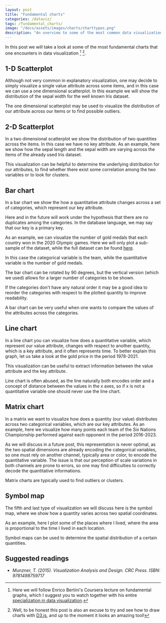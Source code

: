 ```yaml
---
layout: post
title: "Fundamental charts"
categories: /dataviz/
tags: /fundamental_charts/
image: "/docs/assets/images/charts/charttypes.png"
description: "An overview to some of the most common data visualizations"
---
```




In this post we will take a look at some of the most fundamental charts
that one encounters in data visualization [^1] [^2].

<!-- Load d3.js -->
<script src="https://d3js.org/d3.v5.js"></script>

[^1]: Here we will follow Enrico Bertini's Coursera lecture on fundamental graphs, which I suggest you to watch together with his entire [specialization in data visualization](https://www.coursera.org/specializations/information-visualization).

[^2]: Well, to be honest this post is also an excuse to try and see how to draw charts with [D3.js](https://d3js.org/), and up to the moment it looks an amazing tool!

## 1-D Scatterplot

Although not very common in explanatory visualization, one may decide to simply visualize
a single value attribute across some items, and in this case we 
can use a one dimensional scatterplot.
In this example we will show the distribution of the sepal width for the well known Iris dataset.

<div id="my_scatterplot1d"> </div>

<script src="/docs//assets/javascript/fundamental_charts/scatterplot1d.js"> </script>

The one dimensional scatterplot may be used to visualize the distribution of our attribute
across our items or to find possible outliers.

## 2-D Scatterplot

In a two dimensional scatterplot we show the distribution of two
quantities across the items.
In this case we have no key attribute.
As an example, here we show how the sepal length and the sepal width are
varying across the items of the already used Iris dataset.

<div id="my_scatterplot"> </div>

<script src="/docs//assets/javascript/fundamental_charts/scatterplot.js"> </script>

This visualization can be helpful to determine the underlying distribution
for our attributes, to find whether there exist some correlation among the two
variables or to look for clusters.

## Bar chart

In a bar chart we show
the how a quantitative attribute changes across a set of categories,
which represent our key attribute.

Here and in the future will work under the hypothesis that there are no duplicates among the categories.
In the database language, we may say that our key is a primary key.

As an example, we can visualize the number of gold medals
that each country won in the 2020 Olympic games.
Here we will only plot a sub-sample of the dataset, while the full dataset
can be found [here](https://github.com/MainakRepositor/Datasets/blob/master/Tokyo-Olympics/Medals.csv).



<!-- Create a div where the graph will take place -->
<div id="barchart"> </div>

<script src="/docs//assets/javascript/fundamental_charts/barchart.js"> </script>

In this case the categorical variable is the team, while the quantitative variable
is the number of gold medals.

The bar chart can be rotated by 90 degrees, but the vertical version (which we used)
allows for a larger number of categories to be shown.

If the categories don't have any natural order it may be a good idea to
reorder the categories with respect to the plotted quantity to improve readability.

A bar chart can be very useful when one wants to compare the values of
the attributes across the categories.

## Line chart

In a line chart you can visualize how does a quantitative variable,
which represent our value attribute, changes with
respect to another quantity, which is a key attribute, and it often represents time.
To better explain this graph, let us take a look at the gold
price in the period 1978-2021.


<div id="linechart"> </div>
<script src="/docs//assets/javascript/fundamental_charts/linechart.js"> </script>

This visualization can be useful to extract information between the
value attribute and the key attribute.

Line chart is often abused, as the line naturally both encodes order
and a concept of distance between the values in
the x axes, so if x is not a quantitative variable one should
never use the line chart.



## Matrix chart

In a matrix we want to visualize how does a quantity (our value)
distributes across two categorical variables, which are our key attributes.
As an example, here we visualize how many points each team of the Six Nations Championship
performed against each opponent in the period 2016-2023.

<div id="my_matrix_chart"> </div>

<script src="/docs//assets/javascript/fundamental_charts/matrix.js"> </script>

As we will discuss in a future post, this representation is never optimal,
as the two spatial dimensions are already encoding the categorical
variables, so one must rely on another channel, typically area or color,
to encode the quantitative variable. 
The issue is that our perception of scale variations in both channels
are prone to errors, so one may find difficulties to correctly
decode the quantitative informations.

Matrix charts are typically used to find outliers or clusters.

## Symbol map
The fifth and last type of visualization we will discuss here is the
symbol map, where we show how a quantity varies across two spatial
coordinates.

As an example, here I plot some of the places where I lived, where the area is proportional to the
time I lived in each location.

<script src="https://d3js.org/d3-geo-projection.v2.min.js"></script>

<div id="my_symbol_chart"></div>

<script src="/docs/assets/javascript/fundamental_charts/symbol.js"> </script>

Symbol maps can be used to determine the spatial distribution of a certain quantities.

## Suggested readings

- <cite> Munzner, T. (2015). Visualization Analysis and Design. CRC Press. ISBN: 9781498759717 </cite>
